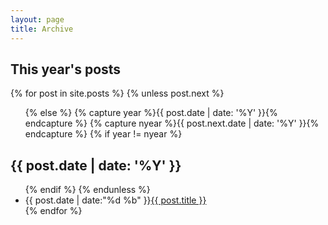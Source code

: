 ```yaml
---
layout: page
title: Archive
---
```



<section id="archive">
  <h2>This year's posts</h2>
{% for post in site.posts %}
  {% unless post.next %}
  <ul class="this">{% else %}
  {% capture year %}{{ post.date | date: '%Y' }}{% endcapture %}
  {% capture nyear %}{{ post.next.date | date: '%Y' }}{% endcapture %}
  {% if year != nyear %}
  </ul>
  <h2>{{ post.date | date: '%Y' }}</h2>
  <ul class="past">{% endif %}
  {% endunless %}<li><time>{{ post.date | date:"%d %b" }}</time><a href="{{ post.url }}">{{ post.title }}</a></li>
{% endfor %}
  </ul>

</section>
